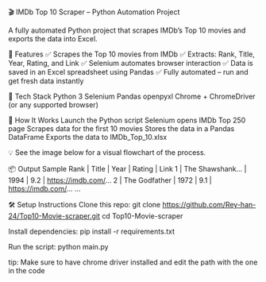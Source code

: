 🎬 IMDb Top 10 Scraper – Python Automation Project

A fully automated Python project that scrapes IMDb’s Top 10 movies and exports the data into Excel.

📌 Features
✅ Scrapes the Top 10 movies from IMDb
✅ Extracts: Rank, Title, Year, Rating, and Link
✅ Selenium automates browser interaction
✅ Data is saved in an Excel spreadsheet using Pandas
✅ Fully automated – run and get fresh data instantly

🧰 Tech Stack
Python 3
Selenium
Pandas
openpyxl
Chrome + ChromeDriver (or any supported browser)

🚀 How It Works
Launch the Python script
Selenium opens IMDb Top 250 page
Scrapes data for the first 10 movies
Stores the data in a Pandas DataFrame
Exports the data to IMDb_Top_10.xlsx

💡 See the image below for a visual flowchart of the process.

📦 Output Sample
Rank | Title               | Year | Rating | Link
1    | The Shawshank...    | 1994 | 9.2    | https://imdb.com/...
2    | The Godfather       | 1972 | 9.1    | https://imdb.com/...
...


🛠 Setup Instructions
Clone this repo:
git clone https://github.com/Rey-han-24/Top10-Movie-scraper.git
cd Top10-Movie-scraper

Install dependencies:
pip install -r requirements.txt

Run the script:
python main.py

tip: Make sure to have chrome driver installed and edit the path with the one in the code 
